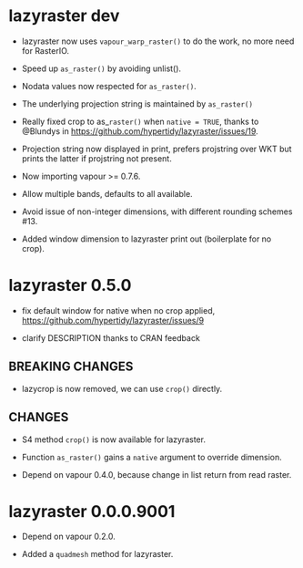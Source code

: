 # lazyraster dev

* lazyraster now uses `vapour_warp_raster()` to do the work, no more need for RasterIO. 

* Speed up `as_raster()` by avoiding unlist(). 

* Nodata values now respected for `as_raster()`. 

* The underlying projection string is maintained by `as_raster()`

* Really fixed crop to as_`raster()` when `native = TRUE`, thanks to @Blundys in https://github.com/hypertidy/lazyraster/issues/19. 

* Projection string now displayed in print, prefers projstring over WKT but prints the latter if projstring not present. 

* Now importing vapour >= 0.7.6. 

* Allow multiple bands, defaults to all available. 

* Avoid issue of non-integer dimensions, with different rounding schemes #13. 

* Added window dimension to lazyraster print out (boilerplate for no crop). 

# lazyraster 0.5.0

* fix default window for native when no crop applied, https://github.com/hypertidy/lazyraster/issues/9

* clarify DESCRIPTION thanks to CRAN feedback

## BREAKING CHANGES

* lazycrop is now removed, we can use `crop()` directly. 

## CHANGES

* S4 method `crop()` is now available for lazyraster. 

* Function `as_raster()` gains a `native` argument to override dimension. 

* Depend on vapour 0.4.0, because change in list return from read raster. 

# lazyraster 0.0.0.9001

* Depend on vapour 0.2.0. 

* Added a `quadmesh` method for lazyraster. 

